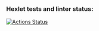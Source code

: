 ### Hexlet tests and linter status:
[![Actions Status](https://github.com/ExcellentDev/python-project-lvl1/workflows/hexlet-check/badge.svg)](https://github.com/ExcellentDev/python-project-lvl1/actions)
